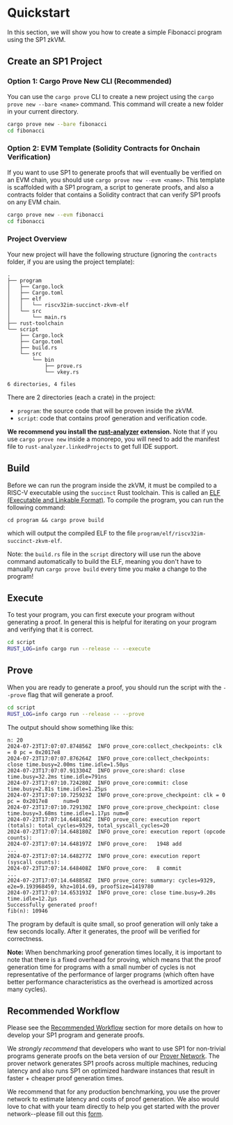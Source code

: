# Quickstart

In this section, we will show you how to create a simple Fibonacci program using the SP1 zkVM.

## Create an SP1 Project

### Option 1: Cargo Prove New CLI (Recommended)

You can use the `cargo prove` CLI to create a new project using the `cargo prove new --bare <name>` command. This command will create a new folder in your current directory.

```bash
cargo prove new --bare fibonacci
cd fibonacci
```

### Option 2: EVM Template (Solidity Contracts for Onchain Verification)

If you want to use SP1 to generate proofs that will eventually be verified on an EVM chain, you should use `cargo prove new --evm <name>`.
This template is scaffolded with a SP1 program, a script to generate proofs, and also a contracts folder that contains a Solidity contract that can verify SP1 proofs on any EVM chain.

```bash
cargo prove new --evm fibonacci
cd fibonacci
```

### Project Overview

Your new project will have the following structure (ignoring the `contracts` folder, if you are using the project template):

```
.
├── program
│   ├── Cargo.lock
│   ├── Cargo.toml
│   ├── elf
│   │   └── riscv32im-succinct-zkvm-elf
│   └── src
│       └── main.rs
├── rust-toolchain
└── script
    ├── Cargo.lock
    ├── Cargo.toml
    ├── build.rs
    └── src
        └── bin
            ├── prove.rs
            └── vkey.rs

6 directories, 4 files
```

There are 2 directories (each a crate) in the project: 
- `program`: the source code that will be proven inside the zkVM.
- `script`: code that contains proof generation and verification code.

**We recommend you install the [rust-analyzer](https://marketplace.visualstudio.com/items?itemName=rust-lang.rust-analyzer) extension.**
Note that if you use `cargo prove new` inside a monorepo, you will need to add the manifest file to `rust-analyzer.linkedProjects` to get full IDE support.

## Build

Before we can run the program inside the zkVM, it must be compiled to a RISC-V executable using the `succinct` Rust toolchain. This is called an [ELF (Executable and Linkable Format)](https://en.wikipedia.org/wiki/Executable_and_Linkable_Format). To compile the program, you can run the following command:

```
cd program && cargo prove build
```

which will output the compiled ELF to the file `program/elf/riscv32im-succinct-zkvm-elf`. 

Note: the `build.rs` file in the `script` directory will use run the above command automatically to build the ELF, meaning you don't have to manually run `cargo prove build` every time you make a change to the program!

## Execute

To test your program, you can first execute your program without generating a proof. In general this is helpful for iterating on your program and verifying that it is correct. 

```bash
cd script
RUST_LOG=info cargo run --release -- --execute
```

## Prove

When you are ready to generate a proof, you should run the script with the `--prove` flag that will generate a proof.

```bash
cd script
RUST_LOG=info cargo run --release -- --prove
```

The output should show something like this:
```
n: 20
2024-07-23T17:07:07.874856Z  INFO prove_core:collect_checkpoints: clk = 0 pc = 0x2017e8
2024-07-23T17:07:07.876264Z  INFO prove_core:collect_checkpoints: close time.busy=2.00ms time.idle=1.50µs
2024-07-23T17:07:07.913304Z  INFO prove_core:shard: close time.busy=32.2ms time.idle=791ns
2024-07-23T17:07:10.724280Z  INFO prove_core:commit: close time.busy=2.81s time.idle=1.25µs
2024-07-23T17:07:10.725923Z  INFO prove_core:prove_checkpoint: clk = 0 pc = 0x2017e8     num=0
2024-07-23T17:07:10.729130Z  INFO prove_core:prove_checkpoint: close time.busy=3.68ms time.idle=1.17µs num=0
2024-07-23T17:07:14.648146Z  INFO prove_core: execution report (totals): total_cycles=9329, total_syscall_cycles=20
2024-07-23T17:07:14.648180Z  INFO prove_core: execution report (opcode counts):
2024-07-23T17:07:14.648197Z  INFO prove_core:   1948 add
...
2024-07-23T17:07:14.648277Z  INFO prove_core: execution report (syscall counts):
2024-07-23T17:07:14.648408Z  INFO prove_core:   8 commit
...
2024-07-23T17:07:14.648858Z  INFO prove_core: summary: cycles=9329, e2e=9.193968459, khz=1014.69, proofSize=1419780
2024-07-23T17:07:14.653193Z  INFO prove_core: close time.busy=9.20s time.idle=12.2µs
Successfully generated proof!
fib(n): 10946
```

The program by default is quite small, so proof generation will only take a few seconds locally. After it generates, the proof will be verified for correctness. 

**Note:** When benchmarking proof generation times locally, it is important to note that there is a fixed overhead for proving, which means that the proof generation time for programs with a small number of cycles is not representative of the performance of larger programs (which often have better performance characteristics as the overhead is amortized across many cycles).

## Recommended Workflow

Please see the [Recommended Workflow](../generating-proofs/recommended-workflow.md) section for more details on how to develop your SP1 program and generate proofs.

We *strongly recommend* that developers who want to use SP1 for non-trivial programs generate proofs on the beta version of our [Prover Network](../generating-proofs/prover-network.md). The prover network generates SP1 proofs across multiple machines, reducing latency and also runs SP1 on optimized hardware instances that result in faster + cheaper proof generation times.

We recommend that for any production benchmarking, you use the prover network to estimate latency and costs of proof generation. We also would love to chat with your team directly to help you get started with the prover network--please fill out this [form](https://partner.succinct.xyz/).

